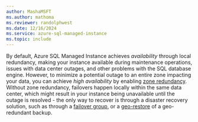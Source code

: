 ```yaml
---
author: MashaMSFT
ms.author: mathoma
ms.reviewer: randolphwest
ms.date: 12/16/2024
ms.service: azure-sql-managed-instance
ms.topic: include
---
```

By default, Azure SQL Managed Instance achieves *availability* through local redundancy, making your instance available during maintenance operations, issues with data center outages, and other problems with the SQL database engine. However, to minimize a potential outage to an entire zone impacting your data, you can achieve *high availability* by enabling [zone redundancy](../../managed-instance/high-availability-sla-local-zone-redundancy.md). Without zone redundancy, failovers happen locally within the same data center, which might result in your instance being unavailable until the outage is resolved - the only way to recover is through a disaster recovery solution, such as through a [failover group](../../managed-instance/failover-group-sql-mi.md), or a [geo-restore](../../managed-instance/recovery-using-backups.md#geo-restore) of a geo-redundant backup.